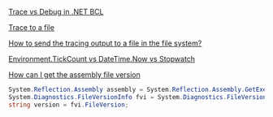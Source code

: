 [Trace vs Debug in .NET BCL](https://stackoverflow.com/questions/179868/trace-vs-debug-in-net-bcl)

[Trace to a file](https://stackoverflow.com/questions/7769085/net-trace-to-a-file-not-working)

[How to send the tracing output to a file in the file system?](https://stackoverflow.com/questions/3279992/how-to-send-the-tracing-output-to-a-file-in-the-file-system)

[Environment.TickCount vs DateTime.Now vs Stopwatch](https://stackoverflow.com/questions/243351/environment-tickcount-vs-datetime-now)

[How can I get the assembly file version](https://stackoverflow.com/questions/909555/how-can-i-get-the-assembly-file-version)
```csharp
System.Reflection.Assembly assembly = System.Reflection.Assembly.GetExecutingAssembly();
System.Diagnostics.FileVersionInfo fvi = System.Diagnostics.FileVersionInfo.GetVersionInfo(assembly.Location);
string version = fvi.FileVersion;
```
